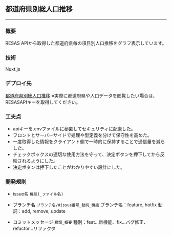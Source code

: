 ## 都道府県別総人口推移
 - - -
    
### 概要
RESAS APIから取得した都道府県毎の項目別人口推移をグラフ表示しています。
  
### 技術
Nuxt.js
  
### デプロイ先
[都道府県別総人口推移](https://yumemi-test-8kywa4uy8-kake-ps-projects.vercel.app/ 'Vercel')
※実際に都道府県や人口データを閲覧したい場合は、RESASAPIキーを取得してください。
  
### 工夫点
- apiキーを.envファイルに秘匿してセキュリティに配慮した。
- フロントとサーバーサイドで処理や型定義を分けて保守性を高めた。
- 一度取得した情報をクライアント側で一時的に保持することで通信量を減らした。
- チェックボックスの適切な使用方法を守って、決定ボタンを押下してから反映されるようにした。
- 決定ボタンは押下したことがわかりやすい設計にした。
　　
### 開発規則
- issue名
`機能(_ファイル名)`

- ブランチ名
`ブランチ名/#issue番号_動詞_機能`
ブランチ名：feature, hotfix
動詞：add, remove, update

- コミットメッセージ
`種類_概要`
種別：feat...新機能、fix...バグ修正、refactor...リファクタ

